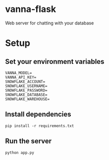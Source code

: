 # vanna-flask
Web server for chatting with your database

# Setup

## Set your environment variables
```
VANNA_MODEL=
VANNA_API_KEY=
SNOWFLAKE_ACCOUNT=
SNOWFLAKE_USERNAME=
SNOWFLAKE_PASSWORD=
SNOWFLAKE_DATABASE=
SNOWFLAKE_WAREHOUSE=
```

## Install dependencies
```
pip install -r requirements.txt
```

## Run the server
```
python app.py
```

